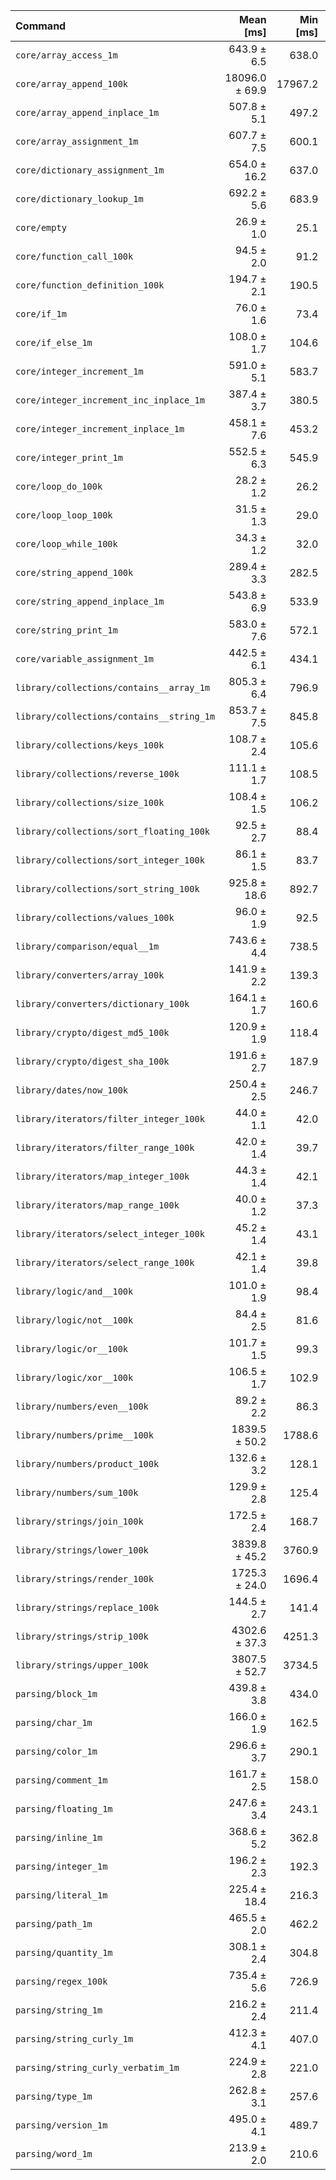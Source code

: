 | Command | Mean [ms] | Min [ms] | Max [ms] |
|:---|---:|---:|---:|
| `core/array_access_1m` | 643.9 ± 6.5 | 638.0 | 657.0 | 23.96 ± 0.94 |
| `core/array_append_100k` | 18096.0 ± 69.9 | 17967.2 | 18187.4 | 673.43 ± 25.60 |
| `core/array_append_inplace_1m` | 507.8 ± 5.1 | 497.2 | 514.0 | 18.90 ± 0.74 |
| `core/array_assignment_1m` | 607.7 ± 7.5 | 600.1 | 623.6 | 22.61 ± 0.90 |
| `core/dictionary_assignment_1m` | 654.0 ± 16.2 | 637.0 | 686.8 | 24.34 ± 1.10 |
| `core/dictionary_lookup_1m` | 692.2 ± 5.6 | 683.9 | 701.6 | 25.76 ± 1.00 |
| `core/empty` | 26.9 ± 1.0 | 25.1 | 29.5 |
| `core/function_call_100k` | 94.5 ± 2.0 | 91.2 | 101.5 | 3.52 ± 0.15 |
| `core/function_definition_100k` | 194.7 ± 2.1 | 190.5 | 198.9 | 7.25 ± 0.29 |
| `core/if_1m` | 76.0 ± 1.6 | 73.4 | 80.0 | 2.83 ± 0.12 |
| `core/if_else_1m` | 108.0 ± 1.7 | 104.6 | 112.8 | 4.02 ± 0.17 |
| `core/integer_increment_1m` | 591.0 ± 5.1 | 583.7 | 601.2 | 21.99 ± 0.85 |
| `core/integer_increment_inc_inplace_1m` | 387.4 ± 3.7 | 380.5 | 391.9 | 14.42 ± 0.56 |
| `core/integer_increment_inplace_1m` | 458.1 ± 7.6 | 453.2 | 478.8 | 17.05 ± 0.70 |
| `core/integer_print_1m` | 552.5 ± 6.3 | 545.9 | 566.9 | 20.56 ± 0.81 |
| `core/loop_do_100k` | 28.2 ± 1.2 | 26.2 | 31.2 | 1.05 ± 0.06 |
| `core/loop_loop_100k` | 31.5 ± 1.3 | 29.0 | 34.2 | 1.17 ± 0.06 |
| `core/loop_while_100k` | 34.3 ± 1.2 | 32.0 | 38.0 | 1.28 ± 0.07 |
| `core/string_append_100k` | 289.4 ± 3.3 | 282.5 | 294.7 | 10.77 ± 0.43 |
| `core/string_append_inplace_1m` | 543.8 ± 6.9 | 533.9 | 559.3 | 20.24 ± 0.81 |
| `core/string_print_1m` | 583.0 ± 7.6 | 572.1 | 601.0 | 21.69 ± 0.87 |
| `core/variable_assignment_1m` | 442.5 ± 6.1 | 434.1 | 452.3 | 16.47 ± 0.66 |
| `library/collections/contains__array_1m` | 805.3 ± 6.4 | 796.9 | 813.1 | 29.97 ± 1.16 |
| `library/collections/contains__string_1m` | 853.7 ± 7.5 | 845.8 | 868.7 | 31.77 ± 1.23 |
| `library/collections/keys_100k` | 108.7 ± 2.4 | 105.6 | 116.7 | 4.05 ± 0.18 |
| `library/collections/reverse_100k` | 111.1 ± 1.7 | 108.5 | 114.1 | 4.14 ± 0.17 |
| `library/collections/size_100k` | 108.4 ± 1.5 | 106.2 | 112.9 | 4.03 ± 0.16 |
| `library/collections/sort_floating_100k` | 92.5 ± 2.7 | 88.4 | 99.4 | 3.44 ± 0.16 |
| `library/collections/sort_integer_100k` | 86.1 ± 1.5 | 83.7 | 90.3 | 3.21 ± 0.13 |
| `library/collections/sort_string_100k` | 925.8 ± 18.6 | 892.7 | 960.4 | 34.45 ± 1.48 |
| `library/collections/values_100k` | 96.0 ± 1.9 | 92.5 | 102.1 | 3.57 ± 0.15 |
| `library/comparison/equal__1m` | 743.6 ± 4.4 | 738.5 | 752.8 | 27.67 ± 1.06 |
| `library/converters/array_100k` | 141.9 ± 2.2 | 139.3 | 147.7 | 5.28 ± 0.22 |
| `library/converters/dictionary_100k` | 164.1 ± 1.7 | 160.6 | 167.5 | 6.11 ± 0.24 |
| `library/crypto/digest_md5_100k` | 120.9 ± 1.9 | 118.4 | 124.9 | 4.50 ± 0.18 |
| `library/crypto/digest_sha_100k` | 191.6 ± 2.7 | 187.9 | 198.2 | 7.13 ± 0.29 |
| `library/dates/now_100k` | 250.4 ± 2.5 | 246.7 | 255.9 | 9.32 ± 0.36 |
| `library/iterators/filter_integer_100k` | 44.0 ± 1.1 | 42.0 | 47.0 | 1.64 ± 0.07 |
| `library/iterators/filter_range_100k` | 42.0 ± 1.4 | 39.7 | 44.7 | 1.56 ± 0.08 |
| `library/iterators/map_integer_100k` | 44.3 ± 1.4 | 42.1 | 48.2 | 1.65 ± 0.08 |
| `library/iterators/map_range_100k` | 40.0 ± 1.2 | 37.3 | 43.2 | 1.49 ± 0.07 |
| `library/iterators/select_integer_100k` | 45.2 ± 1.4 | 43.1 | 49.6 | 1.68 ± 0.08 |
| `library/iterators/select_range_100k` | 42.1 ± 1.4 | 39.8 | 46.8 | 1.57 ± 0.08 |
| `library/logic/and__100k` | 101.0 ± 1.9 | 98.4 | 105.1 | 3.76 ± 0.16 |
| `library/logic/not__100k` | 84.4 ± 2.5 | 81.6 | 92.8 | 3.14 ± 0.15 |
| `library/logic/or__100k` | 101.7 ± 1.5 | 99.3 | 105.3 | 3.78 ± 0.15 |
| `library/logic/xor__100k` | 106.5 ± 1.7 | 102.9 | 109.1 | 3.96 ± 0.16 |
| `library/numbers/even__100k` | 89.2 ± 2.2 | 86.3 | 96.5 | 3.32 ± 0.15 |
| `library/numbers/prime__100k` | 1839.5 ± 50.2 | 1788.6 | 1903.3 | 68.45 ± 3.19 |
| `library/numbers/product_100k` | 132.6 ± 3.2 | 128.1 | 142.7 | 4.93 ± 0.22 |
| `library/numbers/sum_100k` | 129.9 ± 2.8 | 125.4 | 134.3 | 4.83 ± 0.21 |
| `library/strings/join_100k` | 172.5 ± 2.4 | 168.7 | 177.1 | 6.42 ± 0.26 |
| `library/strings/lower_100k` | 3839.8 ± 45.2 | 3760.9 | 3906.1 | 142.90 ± 5.66 |
| `library/strings/render_100k` | 1725.3 ± 24.0 | 1696.4 | 1778.8 | 64.21 ± 2.59 |
| `library/strings/replace_100k` | 144.5 ± 2.7 | 141.4 | 153.6 | 5.38 ± 0.23 |
| `library/strings/strip_100k` | 4302.6 ± 37.3 | 4251.3 | 4351.2 | 160.12 ± 6.21 |
| `library/strings/upper_100k` | 3807.5 ± 52.7 | 3734.5 | 3898.6 | 141.69 ± 5.71 |
| `parsing/block_1m` | 439.8 ± 3.8 | 434.0 | 447.2 | 16.37 ± 0.63 |
| `parsing/char_1m` | 166.0 ± 1.9 | 162.5 | 170.4 | 6.18 ± 0.24 |
| `parsing/color_1m` | 296.6 ± 3.7 | 290.1 | 301.8 | 11.04 ± 0.44 |
| `parsing/comment_1m` | 161.7 ± 2.5 | 158.0 | 166.5 | 6.02 ± 0.25 |
| `parsing/floating_1m` | 247.6 ± 3.4 | 243.1 | 253.7 | 9.21 ± 0.37 |
| `parsing/inline_1m` | 368.6 ± 5.2 | 362.8 | 379.6 | 13.72 ± 0.55 |
| `parsing/integer_1m` | 196.2 ± 2.3 | 192.3 | 201.8 | 7.30 ± 0.29 |
| `parsing/literal_1m` | 225.4 ± 18.4 | 216.3 | 285.9 | 8.39 ± 0.75 |
| `parsing/path_1m` | 465.5 ± 2.0 | 462.2 | 468.1 | 17.32 ± 0.66 |
| `parsing/quantity_1m` | 308.1 ± 2.4 | 304.8 | 313.0 | 11.47 ± 0.44 |
| `parsing/regex_100k` | 735.4 ± 5.6 | 726.9 | 743.0 | 27.37 ± 1.06 |
| `parsing/string_1m` | 216.2 ± 2.4 | 211.4 | 220.1 | 8.05 ± 0.32 |
| `parsing/string_curly_1m` | 412.3 ± 4.1 | 407.0 | 418.9 | 15.34 ± 0.60 |
| `parsing/string_curly_verbatim_1m` | 224.9 ± 2.8 | 221.0 | 231.0 | 8.37 ± 0.33 |
| `parsing/type_1m` | 262.8 ± 3.1 | 257.6 | 267.2 | 9.78 ± 0.39 |
| `parsing/version_1m` | 495.0 ± 4.1 | 489.7 | 501.6 | 18.42 ± 0.71 |
| `parsing/word_1m` | 213.9 ± 2.0 | 210.6 | 217.0 | 7.96 ± 0.31 |
